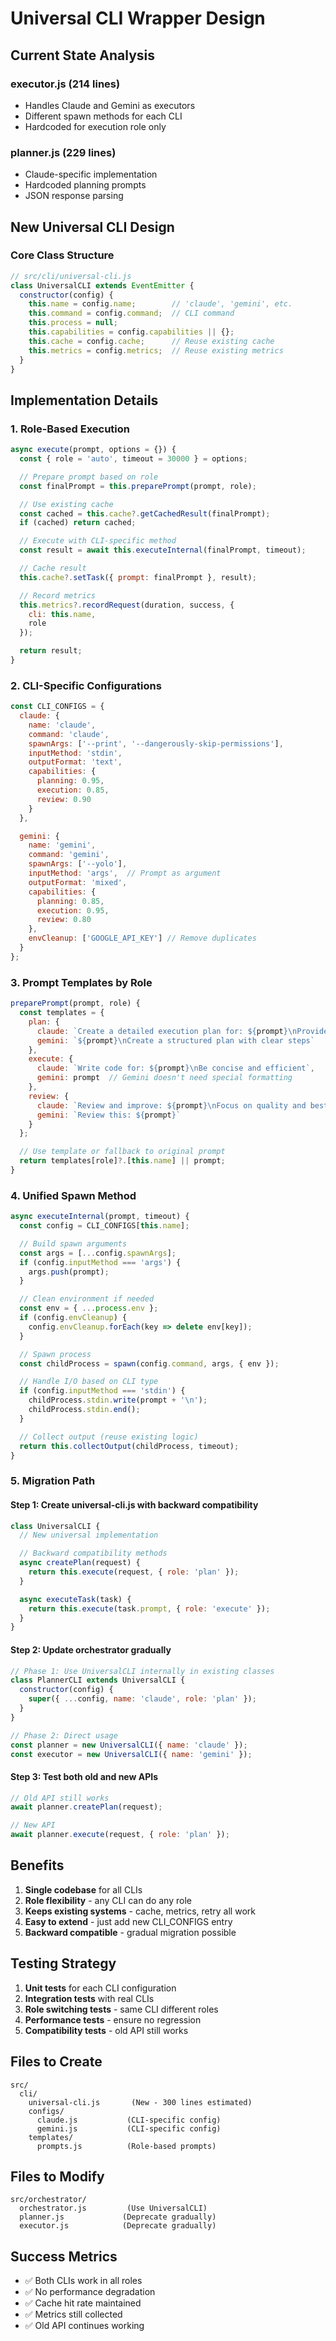 # Universal CLI Wrapper Design

## Current State Analysis

### executor.js (214 lines)
- Handles Claude and Gemini as executors
- Different spawn methods for each CLI
- Hardcoded for execution role only

### planner.js (229 lines)
- Claude-specific implementation
- Hardcoded planning prompts
- JSON response parsing

## New Universal CLI Design

### Core Class Structure

```javascript
// src/cli/universal-cli.js
class UniversalCLI extends EventEmitter {
  constructor(config) {
    this.name = config.name;        // 'claude', 'gemini', etc.
    this.command = config.command;  // CLI command
    this.process = null;
    this.capabilities = config.capabilities || {};
    this.cache = config.cache;      // Reuse existing cache
    this.metrics = config.metrics;  // Reuse existing metrics
  }
}
```

## Implementation Details

### 1. Role-Based Execution

```javascript
async execute(prompt, options = {}) {
  const { role = 'auto', timeout = 30000 } = options;

  // Prepare prompt based on role
  const finalPrompt = this.preparePrompt(prompt, role);

  // Use existing cache
  const cached = this.cache?.getCachedResult(finalPrompt);
  if (cached) return cached;

  // Execute with CLI-specific method
  const result = await this.executeInternal(finalPrompt, timeout);

  // Cache result
  this.cache?.setTask({ prompt: finalPrompt }, result);

  // Record metrics
  this.metrics?.recordRequest(duration, success, {
    cli: this.name,
    role
  });

  return result;
}
```

### 2. CLI-Specific Configurations

```javascript
const CLI_CONFIGS = {
  claude: {
    name: 'claude',
    command: 'claude',
    spawnArgs: ['--print', '--dangerously-skip-permissions'],
    inputMethod: 'stdin',
    outputFormat: 'text',
    capabilities: {
      planning: 0.95,
      execution: 0.85,
      review: 0.90
    }
  },

  gemini: {
    name: 'gemini',
    command: 'gemini',
    spawnArgs: ['--yolo'],
    inputMethod: 'args',  // Prompt as argument
    outputFormat: 'mixed',
    capabilities: {
      planning: 0.85,
      execution: 0.95,
      review: 0.80
    },
    envCleanup: ['GOOGLE_API_KEY'] // Remove duplicates
  }
};
```

### 3. Prompt Templates by Role

```javascript
preparePrompt(prompt, role) {
  const templates = {
    plan: {
      claude: `Create a detailed execution plan for: ${prompt}\nProvide step-by-step tasks as JSON`,
      gemini: `${prompt}\nCreate a structured plan with clear steps`
    },
    execute: {
      claude: `Write code for: ${prompt}\nBe concise and efficient`,
      gemini: prompt  // Gemini doesn't need special formatting
    },
    review: {
      claude: `Review and improve: ${prompt}\nFocus on quality and best practices`,
      gemini: `Review this: ${prompt}`
    }
  };

  // Use template or fallback to original prompt
  return templates[role]?.[this.name] || prompt;
}
```

### 4. Unified Spawn Method

```javascript
async executeInternal(prompt, timeout) {
  const config = CLI_CONFIGS[this.name];

  // Build spawn arguments
  const args = [...config.spawnArgs];
  if (config.inputMethod === 'args') {
    args.push(prompt);
  }

  // Clean environment if needed
  const env = { ...process.env };
  if (config.envCleanup) {
    config.envCleanup.forEach(key => delete env[key]);
  }

  // Spawn process
  const childProcess = spawn(config.command, args, { env });

  // Handle I/O based on CLI type
  if (config.inputMethod === 'stdin') {
    childProcess.stdin.write(prompt + '\n');
    childProcess.stdin.end();
  }

  // Collect output (reuse existing logic)
  return this.collectOutput(childProcess, timeout);
}
```

### 5. Migration Path

#### Step 1: Create universal-cli.js with backward compatibility
```javascript
class UniversalCLI {
  // New universal implementation

  // Backward compatibility methods
  async createPlan(request) {
    return this.execute(request, { role: 'plan' });
  }

  async executeTask(task) {
    return this.execute(task.prompt, { role: 'execute' });
  }
}
```

#### Step 2: Update orchestrator gradually
```javascript
// Phase 1: Use UniversalCLI internally in existing classes
class PlannerCLI extends UniversalCLI {
  constructor(config) {
    super({ ...config, name: 'claude', role: 'plan' });
  }
}

// Phase 2: Direct usage
const planner = new UniversalCLI({ name: 'claude' });
const executor = new UniversalCLI({ name: 'gemini' });
```

#### Step 3: Test both old and new APIs
```javascript
// Old API still works
await planner.createPlan(request);

// New API
await planner.execute(request, { role: 'plan' });
```

## Benefits

1. **Single codebase** for all CLIs
2. **Role flexibility** - any CLI can do any role
3. **Keeps existing systems** - cache, metrics, retry all work
4. **Easy to extend** - just add new CLI_CONFIGS entry
5. **Backward compatible** - gradual migration possible

## Testing Strategy

1. **Unit tests** for each CLI configuration
2. **Integration tests** with real CLIs
3. **Role switching tests** - same CLI different roles
4. **Performance tests** - ensure no regression
5. **Compatibility tests** - old API still works

## Files to Create

```
src/
  cli/
    universal-cli.js       (New - 300 lines estimated)
    configs/
      claude.js           (CLI-specific config)
      gemini.js           (CLI-specific config)
    templates/
      prompts.js          (Role-based prompts)
```

## Files to Modify

```
src/orchestrator/
  orchestrator.js         (Use UniversalCLI)
  planner.js             (Deprecate gradually)
  executor.js            (Deprecate gradually)
```

## Success Metrics

- ✅ Both CLIs work in all roles
- ✅ No performance degradation
- ✅ Cache hit rate maintained
- ✅ Metrics still collected
- ✅ Old API continues working